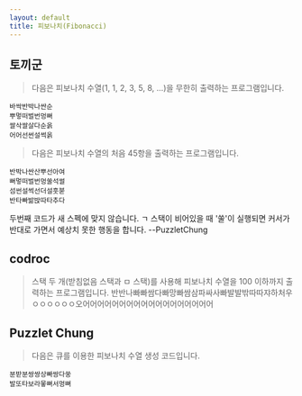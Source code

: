 ```yaml
---
layout: default
title: 피보나치(Fibonacci)
---
```


## 토끼군

> 다음은 피보나치 수열(1, 1, 2, 3, 5, 8, ...)을 무한히 출력하는 프로그램입니다.

    바싹반박나싼순
    뿌멓떠벌번멍뻐
    쌀삭쌀살다순옭
    어어선썬설썩옭

> 다음은 피보나치 수열의 처음 45항을 출력하는 프로그램입니다.

    반박나싼산뿌선아여
    뻐멓떠벌번멍쑬석썰
    섬썬설썩선더설훗붇
    반타빠밞밙따타추다

두번째 코드가 새 스펙에 맞지 않습니다. ㄱ 스택이 비어있을 때 '쑬'이 실행되면 커서가 반대로 가면서 예상치 못한 행동을 합니다. --PuzzletChung

## codroc

> 스택 두 개(받침없음 스택과 ㅁ 스택)를 사용해 피보나치 수열을 100 이하까지 출력하는 프로그램입니다.
반반나빠빠쌈다빠망빠쌈삼파싸사빠발발밖따따쟈하처우
ㅇㅇㅇㅇㅇㅇ오어어어어어어어어어어어어어어어어어어

## Puzzlet Chung

> 다음은 큐를 이용한 피보나치 수열 생성 코드입니다.

    분받분쌍쌍상빠쌍다쑹
    발또타보라뫃뻐서멍뻐

